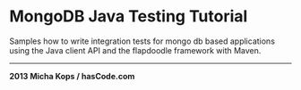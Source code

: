 # MongoDB Java Testing Tutorial

Samples how to write integration tests for mongo db based applications using the Java client API and the flapdoodle framework with Maven.

----

**2013 Micha Kops / hasCode.com**
